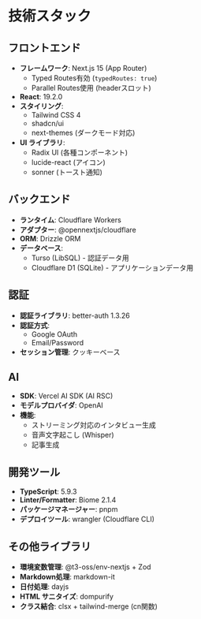 # 技術スタック

## フロントエンド
- **フレームワーク**: Next.js 15 (App Router)
  - Typed Routes有効 (`typedRoutes: true`)
  - Parallel Routes使用 (headerスロット)
- **React**: 19.2.0
- **スタイリング**: 
  - Tailwind CSS 4
  - shadcn/ui
  - next-themes (ダークモード対応)
- **UI ライブラリ**:
  - Radix UI (各種コンポーネント)
  - lucide-react (アイコン)
  - sonner (トースト通知)

## バックエンド
- **ランタイム**: Cloudflare Workers
- **アダプター**: @opennextjs/cloudflare
- **ORM**: Drizzle ORM
- **データベース**:
  - Turso (LibSQL) - 認証データ用
  - Cloudflare D1 (SQLite) - アプリケーションデータ用

## 認証
- **認証ライブラリ**: better-auth 1.3.26
- **認証方式**:
  - Google OAuth
  - Email/Password
- **セッション管理**: クッキーベース

## AI
- **SDK**: Vercel AI SDK (AI RSC)
- **モデルプロバイダ**: OpenAI
- **機能**:
  - ストリーミング対応のインタビュー生成
  - 音声文字起こし (Whisper)
  - 記事生成

## 開発ツール
- **TypeScript**: 5.9.3
- **Linter/Formatter**: Biome 2.1.4
- **パッケージマネージャー**: pnpm
- **デプロイツール**: wrangler (Cloudflare CLI)

## その他ライブラリ
- **環境変数管理**: @t3-oss/env-nextjs + Zod
- **Markdown処理**: markdown-it
- **日付処理**: dayjs
- **HTML サニタイズ**: dompurify
- **クラス結合**: clsx + tailwind-merge (cn関数)